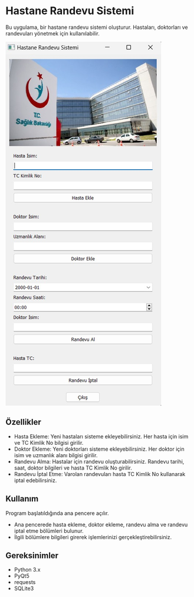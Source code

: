 <h1>Hastane Randevu Sistemi</h1>
<p>Bu uygulama, bir hastane randevu sistemi oluşturur. Hastaları, doktorları ve randevuları yönetmek için kullanılabilir.</p>
<img src="HastaneRandevuSistemi.jpeg"/>
<h2>Özellikler</h2>
<ul>
  <li>Hasta Ekleme: Yeni hastaları sisteme ekleyebilirsiniz. Her hasta için isim ve TC Kimlik No bilgisi girilir.</li>
  <li>Doktor Ekleme: Yeni doktorları sisteme ekleyebilirsiniz. Her doktor için isim ve uzmanlık alanı bilgisi girilir.</li>
  <li>Randevu Alma: Hastalar için randevu oluşturabilirsiniz. Randevu tarihi, saat, doktor bilgileri ve hasta TC Kimlik No girilir.</li>
  <li>Randevu İptal Etme: Varolan randevuları hasta TC Kimlik No kullanarak iptal edebilirsiniz.</li>
</ul>
<h2>Kullanım</h2>
<p>Program başlatıldığında ana pencere açılır.</p>
<ul>
  <li>Ana pencerede hasta ekleme, doktor ekleme, randevu alma ve randevu iptal etme bölümleri bulunur.</li>
  <li>İlgili bölümlere bilgileri girerek işlemlerinizi gerçekleştirebilirsiniz.</li>
</ul>
<h2>Gereksinimler</h2>
<ul>
  <li>Python 3.x</li>
  <li>PyQt5</li>
  <li>requests</li>
  <li>SQLite3</li>
</ul>
